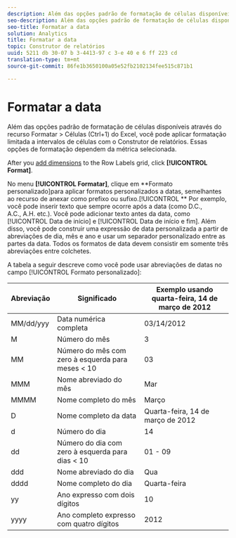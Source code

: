 ```yaml
---
description: Além das opções padrão de formatação de células disponíveis através do recurso Formatar > Células (Ctrl+1) do Excel, você pode aplicar formatação limitada a intervalos de células com o Construtor de relatórios. Essas opções de formatação dependem da métrica selecionada.
seo-description: Além das opções padrão de formatação de células disponíveis através do recurso Formatar > Células (Ctrl+1) do Excel, você pode aplicar formatação limitada a intervalos de células com o Construtor de relatórios. Essas opções de formatação dependem da métrica selecionada.
seo-title: Formatar a data
solution: Analytics
title: Formatar a data
topic: Construtor de relatórios
uuid: 5211 db 30-07 b 3-4413-97 c 3-e 40 e 6 ff 223 cd
translation-type: tm+mt
source-git-commit: 86fe1b3650100a05e52fb2102134fee515c871b1

---
```



# Formatar a data

Além das opções padrão de formatação de células disponíveis através do recurso Formatar &gt; Células (Ctrl+1) do Excel, você pode aplicar formatação limitada a intervalos de células com o Construtor de relatórios. Essas opções de formatação dependem da métrica selecionada.

After you [add dimensions](../../../analyze/report-builder/layout/c-metrics-dimensions/t-add-metrics-and-dimensions.md#task_E3F520C020F64C5A96DC5C96FEF71FC4) to the Row Labels grid, click **[!UICONTROL Format]**.

No menu **[!UICONTROL Formatar]**, clique em **Formato personalizado]para aplicar formatos personalizados a datas, semelhantes ao recurso de anexar como prefixo ou sufixo.[!UICONTROL ** Por exemplo, você pode inserir texto que sempre ocorre após a data (como D.C., A.C., A.H. etc.). Você pode adicionar texto antes da data, como [!UICONTROL Data de início] e [!UICONTROL Data de início e fim]. Além disso, você pode construir uma expressão de data personalizada a partir de abreviações de dia, mês e ano e usar um separador personalizado entre as partes da data. Todos os formatos de data devem consistir em somente três abreviações entre colchetes.

A tabela a seguir descreve como você pode usar abreviações de datas no campo [!UICONTROL Formato personalizado]:

| Abreviação | Significado | Exemplo   usando quarta-feira, 14 de março de 2012 |
|--- |--- |--- |
| MM/dd/yyy | Data numérica completa | 03/14/2012 |
| M | Número do mês | 3 |
| MM | Número do mês com zero à esquerda para meses &lt; 10 | 03 |
| MMM | Nome abreviado do mês | Mar |
| MMMM | Nome completo do mês | Março |
| D | Nome completo da data | Quarta-feira, 14 de março de 2012 |
| d | Número do dia | 14 |
| dd | Número do dia com zero à esquerda para dias &lt; 10 | 01 - 09 |
| ddd | Nome abreviado do dia | Qua |
| dddd | Nome completo do dia | Quarta-feira |
| yy | Ano expresso com dois dígitos | 10 |
| yyyy | Ano completo expresso com quatro dígitos | 2012 |